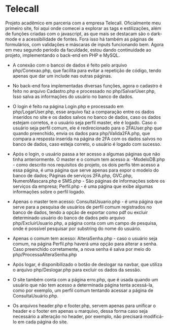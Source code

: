 # Telecall
 
Projeto acadêmico em parceria com a empresa Telecall. Oficialmente meu primeiro site, foi aqui onde comecei a explorar as tags e estilizações, além de funções criadas com o javascript, as que mais se destacam são o dark-mode e a acessibilidade de fontes. Fora isso há também as páginas de formulários, com validações e máscaras de inputs funcionando bem. Agora em meu segundo período da faculdade, estou dando continuidade ao projeto, implementando o back-end em PHP e MySQL.

* A conexão com o bancoi de dados é feito pelo arquivo php/Conexao.php, que facilita para evitar a repetição de código, tendo apenas que dar um include nas outras páginas.

* No back-end fora implementadas diversas funções, agora o cadastro é feito no arquivo Cadastro.php e processado no php/SalvarUser.php, Isso salva as informações do usuário no banco de dados.

* O login é feito na página Login.php e processado em php/LogarUser.php, esse arquivo faz a comparação entre os dados inseridos no site e os dados salvos no banco de dados, caso os dados estejam corretos, e o usuário seja perfil master, ele é logado. Caso o usuário seja perfil comum, ele é redirecionado para o 2FAUser.php que quando preenchido, envia os dados para php/Valida2FA.php, que compara a resposta inserida na página de 2FA com os dados salvos no banco de dados, caso esteja correto, o usuário é logado com sucesso.

* Após o login, o usuário passa a ter acesso a algumas páginas que não tinha anteriormente.
O master e o comum tem acesso a:
-ModeloDB.php - como descrito nos requisitos do projeto, os dois perfis têm acesso a essa página, é uma página que serve apenas para expor o modelo do banco de dados;
Páginas de serviços 2FA.php, GVC.php, NumeroMascara.php e SMS.php - São páginas de informações sobre os serviços da empresa;
Perfil.php - é uma página que exibe algumas informações sobre o perfil logado.

- Apenas o master tem acesso:
ConsultaUsuario.php - é uma página que serve para a pesquisa de usuários de perfil comum registrados no banco de dados, tendo a opção de exportar como pdf ou excluir determinado usuário do banco de dados pelo arquivo php/ExcluirUsuario.php, a página conta com um campo de pesquisa, onde é possível pesquisar por substring do nome do usuário.

- Apenas o comum tem acesso:
AlteraSenha.php - caso o usuário seja comum, na página Perfil.php haverá uma opção para alterar a senha. Caso preenchido corretamente, a nova senha é salva por meio do php/ProcessaAlteraSenha.php

* Após logar, é disponibilizado o botão de deslogar na navbar, que utiliza o arquivo php/Deslogar.php para excluir os dados da sessão.

* O site também conta com a página erro.php, que é usada quando um usuário que não tem acesso a determinada página tenta acessá-la, como por exemplo, um perfil comum tentando acessar a página de ConsultaUsuário.php.

* Os arquivos header.php e footer.php, servem apenas para unificar o header e o footer em apenas u marquivo, dessa forma caso seja necessário a alteração no header, por exemplo, não precisará modificá-lo em cada página do site.